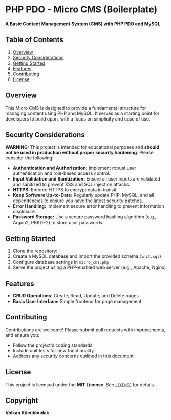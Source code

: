 # PHP PDO - Micro CMS (Boilerplate)

**A Basic Content Management System (CMS) with PHP PDO and MySQL**

## Table of Contents

1. [Overview](#overview)
2. [Security Considerations](#security-considerations)
3. [Getting Started](#getting-started)
4. [Features](#features)
5. [Contributing](#contributing)
6. [License](#license)

## Overview
This Micro CMS is designed to provide a fundamental structure for managing content using PHP and MySQL. It serves as a starting point for developers to build upon, with a focus on simplicity and ease of use.

## Security Considerations

**WARNING:** This project is intended for educational purposes and **should not be used in production without proper security hardening**. Please consider the following:

* **Authentication and Authorization:** Implement robust user authentication and role-based access control.
* **Input Validation and Sanitization:** Ensure all user inputs are validated and sanitized to prevent XSS and SQL injection attacks.
* **HTTPS:** Enforce HTTPS to encrypt data in transit.
* **Keep Software Up-to-Date:** Regularly update PHP, MySQL, and all dependencies to ensure you have the latest security patches.
* **Error Handling:** Implement secure error handling to prevent information disclosure.
* **Password Storage:** Use a secure password hashing algorithm (e.g., Argon2, PBKDF2) to store user passwords.

## Getting Started

1. Clone the repository: `
2. Create a MySQL database and import the provided schema (`init.sql`)
3. Configure database settings in `micro_cms.php`
4. Serve the project using a PHP-enabled web server (e.g., Apache, Nginx)

## Features

* **CRUD Operations:** Create, Read, Update, and Delete pages
* **Basic User Interface:** Simple frontend for page management

## Contributing

Contributions are welcome! Please submit pull requests with improvements, and ensure you:

* Follow the project's coding standards
* Include unit tests for new functionality
* Address any security concerns outlined in this document

## License

This project is licensed under the **MIT License**. See [`LICENSE`](LICENSE) for details.

## Copyright
**Volkan Kücükbudak**
